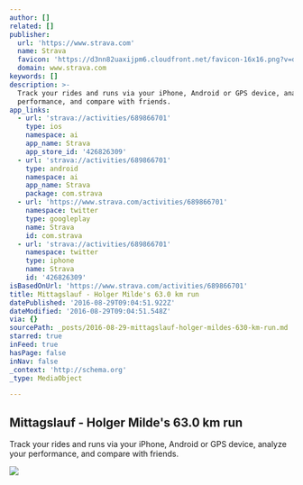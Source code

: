 ```yaml
---
author: []
related: []
publisher:
  url: 'https://www.strava.com'
  name: Strava
  favicon: 'https://d3nn82uaxijpm6.cloudfront.net/favicon-16x16.png?v=dLlWydWlG6'
  domain: www.strava.com
keywords: []
description: >-
  Track your rides and runs via your iPhone, Android or GPS device, analyze your
  performance, and compare with friends.
app_links:
  - url: 'strava://activities/689866701'
    type: ios
    namespace: ai
    app_name: Strava
    app_store_id: '426826309'
  - url: 'strava://activities/689866701'
    type: android
    namespace: ai
    app_name: Strava
    package: com.strava
  - url: 'https://www.strava.com/activities/689866701'
    namespace: twitter
    type: googleplay
    name: Strava
    id: com.strava
  - url: 'strava://activities/689866701'
    namespace: twitter
    type: iphone
    name: Strava
    id: '426826309'
isBasedOnUrl: 'https://www.strava.com/activities/689866701'
title: Mittagslauf - Holger Milde's 63.0 km run
datePublished: '2016-08-29T09:04:51.922Z'
dateModified: '2016-08-29T09:04:51.548Z'
via: {}
sourcePath: _posts/2016-08-29-mittagslauf-holger-mildes-630-km-run.md
starred: true
inFeed: true
hasPage: false
inNav: false
_context: 'http://schema.org'
_type: MediaObject

---
```

<article style=""><h1>Mittagslauf - Holger Milde's 63.0 km run</h1><p>Track your rides and runs via your iPhone, Android or GPS device, analyze your performance, and compare with friends.</p><img src="http://d3nn82uaxijpm6.cloudfront.net/assets/sharing/summary_activity_generic-2e518d0b90a81f7c5a479b2b875b0c79.png" /></article>